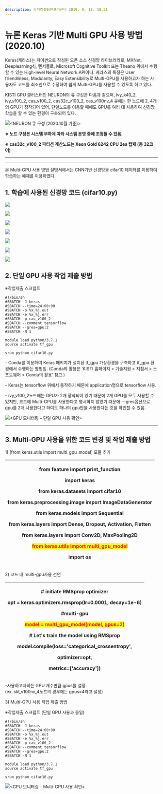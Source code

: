 ```yaml
---
description: 슈퍼컴퓨팅인프라센터 2019. 9. 18. 10:31
---
```


# 뉴론 Keras 기반 Multi GPU 사용 방법 (2020.10)

Keras(케라스)는 파이썬으로 작성된 오픈 소스 신경망 라이브러리로, MXNet, Deeplearning4j, 텐서플로, Microsoft Cognitive Toolkit 또는 Theano 위에서 수행할 수 있는 High-level Neural Network API이다. 케라스의 특징은 User friendliness, Modularity, Easy Extensibility로 Multi-GPU를 사용하고자 하는 사용자도 코드를 최소한으로 수정하여 쉽게 Multi-GPU를 사용할 수 있도록 하고 있다.

KISTI GPU 클러스터인 NEURON의 큐 구성은 다음과 같으며, ivy\_k40\_2, ivy\_v100\_2, cas\_v100\_2, cas32c\_v100\_2, cas\_v100nv\_4 큐에는 한 노드에 2, 4개의 GPU가 장착되어 있어, 단일노드를 이용할 때에도 GPU를 여러 대 사용하여 신경망 학습을 할 수 있는 환경이 구축되어 있다.



![\<NEURON 큐 구성 (2020.10월 기준)>](../../../.gitbook/assets/neuron\_que\_configuration\_2020\_10.png)

**※ 노드 구성은 시스템 부하에 따라 시스템 운영 중에 조정될 수 있음.**

**※ cas32c\_v100\_2 파티션 계산노드는 Xeon Gold 6242 CPU 2ea 탑재 (총 32코어)**

****

****

본 Multi-GPU 사용 방법 설명서에서는 CNN기반 신경망을 cifar10 데이터를 이용하여 학습하는 예제를 이용하였다.

## **1. 학습에 사용된 신경망 코드 (cifar10.py)**

![](../../../.gitbook/assets/997C723F5D818DBB06.png)

![](../../../.gitbook/assets/99E2DA3D5D818DE51F.png)

![](../../../.gitbook/assets/996A393D5D818DE61D.png)

![](../../../.gitbook/assets/99A4D23D5D818DE620.png)

![](../../../.gitbook/assets/993150485D81944509.png)

![](../../../.gitbook/assets/992B3D475D8192ED01.png)

![](../../../.gitbook/assets/9943AB4F5D8194A005.png)

## **2. 단일 GPU 사용 작업 제출 방법**

※작업제출 스크립트

```
#!/bin/sh
#SBATCH -J keras
#SBATCH --time=24:00:00
#SBATCH -o %x_%j.out
#SBATCH -e %x_%j.err
#SBATCH -p cas_v100_2
#SBATCH --comment tensorflow
#SBATCH --gres=gpu:2
#SBATCH -N 1

module load python/3.7.1
source activate tf_gpu

srun python cifar10.py
```

\- Conda를 이용하여 Keras 패키지가 설치된 tf\_gpu 가상환경을 구축하고 tf\_gpu 환경에서 수행하는 방법임. (Conda의 활용은 ‘KISTI 홈페이지 > 기술지원 > 지침서 > 소프트웨어 > Conda의 활용’ 참고.)

\- Keras는 tensorflow 위에서 동작하기 때문에 application명으로 tensorflow 사용.

\- ivy\_v100\_2노드에는 GPU가 2개 장착되어 있기 때문에 2개 GPU를 모두 사용할 수 있지만, 코드에 Multi-GPU를 사용한다고 명시하지 않았기 때문에 —gres옵션으로 gpu를 2개 사용한다고 하여도 하나의 gpu만을 사용한다는 것을 확인할 수 있음.

![\<GPU 모니터링 – 단일 GPU 사용 확인>](../../../.gitbook/assets/999A06445D8185B82E.png)

****

## **3. Multi-GPU 사용을 위한 코드 변경 및 작업 제출 방법**

1\) \[from keras.utils import multi\_gpu\_model] 모듈 추가

| <p>from __feature__ import print_function</p><p>import keras</p><p>from keras.datasets import cifar10</p><p>from keras.preprocessing.image import ImageDataGenerator</p><p>from keras.models import Sequential</p><p>from keras.layers import Dense, Dropout, Activation, Flatten</p><p>from keras.layers import Conv2D, MaxPooling2D</p><p><mark style="color:red;">from keras.utils import multi_gpu_model</mark></p><p>import os</p> |
| --------------------------------------------------------------------------------------------------------------------------------------------------------------------------------------------------------------------------------------------------------------------------------------------------------------------------------------------------------------------------------------------------------------------------------------- |

2\) 코드 내 multi-gpu사용 선언

| <p># initiate RMSprop optimizer</p><p>opt = keras.optimizers.rmsprop(lr=0.0001, decay=1e-6)</p><p></p><p>#multi-gpu</p><p><mark style="color:red;">model = multi_gpu_model(model, gpus=2)</mark></p><p></p><p># Let's train the model using RMSprop</p><p>model.compile(loss='categorical_crossentropy',</p><p>optimizer=opt,</p><p>metrics=['accuracy'])</p> |
| ------------------------------------------------------------------------------------------------------------------------------------------------------------------------------------------------------------------------------------------------------------------------------------------------------------------------------------------------------------- |

\-사용하고자하는 GPU 개수만큼 gpus를 설정.\
(ex. skl\_v100nv\_4노드의 경우에는 gpus=4라고 설정)



3\) Multi-GPU 사용 작업 제출 방법

※작업제출 스크립트 (단일 GPU 사용과 동일)

```
#!/bin/sh
#SBATCH -J keras
#SBATCH --time=24:00:00
#SBATCH -o %x_%j.out
#SBATCH -e %x_%j.err
#SBATCH -p cas_v100_2
#SBATCH --comment tensorflow
#SBATCH --gres=gpu:2
#SBATCH -N 1
 
module load python/3.7.1
source activate tf_gpu
 
srun python cifar10.py
```

![\<GPU 모니터링 – Multi-GPU 사용 확인>](../../../.gitbook/assets/99B49C455D8185CE2E.png)
